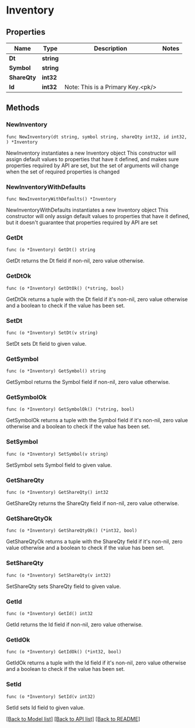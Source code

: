 # Inventory

## Properties

Name | Type | Description | Notes
------------ | ------------- | ------------- | -------------
**Dt** | **string** |  | 
**Symbol** | **string** |  | 
**ShareQty** | **int32** |  | 
**Id** | **int32** | Note: This is a Primary Key.&lt;pk/&gt; | 

## Methods

### NewInventory

`func NewInventory(dt string, symbol string, shareQty int32, id int32, ) *Inventory`

NewInventory instantiates a new Inventory object
This constructor will assign default values to properties that have it defined,
and makes sure properties required by API are set, but the set of arguments
will change when the set of required properties is changed

### NewInventoryWithDefaults

`func NewInventoryWithDefaults() *Inventory`

NewInventoryWithDefaults instantiates a new Inventory object
This constructor will only assign default values to properties that have it defined,
but it doesn't guarantee that properties required by API are set

### GetDt

`func (o *Inventory) GetDt() string`

GetDt returns the Dt field if non-nil, zero value otherwise.

### GetDtOk

`func (o *Inventory) GetDtOk() (*string, bool)`

GetDtOk returns a tuple with the Dt field if it's non-nil, zero value otherwise
and a boolean to check if the value has been set.

### SetDt

`func (o *Inventory) SetDt(v string)`

SetDt sets Dt field to given value.


### GetSymbol

`func (o *Inventory) GetSymbol() string`

GetSymbol returns the Symbol field if non-nil, zero value otherwise.

### GetSymbolOk

`func (o *Inventory) GetSymbolOk() (*string, bool)`

GetSymbolOk returns a tuple with the Symbol field if it's non-nil, zero value otherwise
and a boolean to check if the value has been set.

### SetSymbol

`func (o *Inventory) SetSymbol(v string)`

SetSymbol sets Symbol field to given value.


### GetShareQty

`func (o *Inventory) GetShareQty() int32`

GetShareQty returns the ShareQty field if non-nil, zero value otherwise.

### GetShareQtyOk

`func (o *Inventory) GetShareQtyOk() (*int32, bool)`

GetShareQtyOk returns a tuple with the ShareQty field if it's non-nil, zero value otherwise
and a boolean to check if the value has been set.

### SetShareQty

`func (o *Inventory) SetShareQty(v int32)`

SetShareQty sets ShareQty field to given value.


### GetId

`func (o *Inventory) GetId() int32`

GetId returns the Id field if non-nil, zero value otherwise.

### GetIdOk

`func (o *Inventory) GetIdOk() (*int32, bool)`

GetIdOk returns a tuple with the Id field if it's non-nil, zero value otherwise
and a boolean to check if the value has been set.

### SetId

`func (o *Inventory) SetId(v int32)`

SetId sets Id field to given value.



[[Back to Model list]](../README.md#documentation-for-models) [[Back to API list]](../README.md#documentation-for-api-endpoints) [[Back to README]](../README.md)


